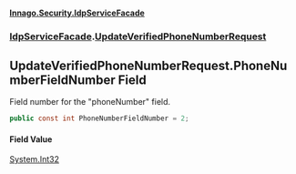 #### [Innago\.Security\.IdpServiceFacade](../../index.md 'index')
### [IdpServiceFacade](../index.md 'IdpServiceFacade').[UpdateVerifiedPhoneNumberRequest](index.md 'IdpServiceFacade\.UpdateVerifiedPhoneNumberRequest')

## UpdateVerifiedPhoneNumberRequest\.PhoneNumberFieldNumber Field

Field number for the "phoneNumber" field\.

```csharp
public const int PhoneNumberFieldNumber = 2;
```

#### Field Value
[System\.Int32](https://learn.microsoft.com/en-us/dotnet/api/system.int32 'System\.Int32')